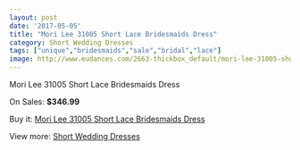 ```yaml
---
layout: post
date: '2017-05-05'
title: "Mori Lee 31005 Short Lace Bridesmaids Dress"
category: Short Wedding Dresses
tags: ["unique","bridesmaids","sale","bridal","lace"]
image: http://www.eudances.com/2663-thickbox_default/mori-lee-31005-short-lace-bridesmaids-dress.jpg
---
```

Mori Lee 31005 Short Lace Bridesmaids Dress

On Sales: **$346.99**
<a href="https://www.eudances.com/en/short-wedding-dresses/892-mori-lee-31005-short-lace-bridesmaids-dress.html"><amp-img layout="responsive" width="600" height="600" src="//www.eudances.com/2663-thickbox_default/mori-lee-31005-short-lace-bridesmaids-dress.jpg" alt="Mori Lee 31005 Short Lace Bridesmaids Dress 0" /></a>
<a href="https://www.eudances.com/en/short-wedding-dresses/892-mori-lee-31005-short-lace-bridesmaids-dress.html"><amp-img layout="responsive" width="600" height="600" src="//www.eudances.com/2664-thickbox_default/mori-lee-31005-short-lace-bridesmaids-dress.jpg" alt="Mori Lee 31005 Short Lace Bridesmaids Dress 1" /></a>

Buy it: [Mori Lee 31005 Short Lace Bridesmaids Dress](https://www.eudances.com/en/short-wedding-dresses/892-mori-lee-31005-short-lace-bridesmaids-dress.html "Mori Lee 31005 Short Lace Bridesmaids Dress")

View more: [Short Wedding Dresses](https://www.eudances.com/en/11-short-wedding-dresses "Short Wedding Dresses")
